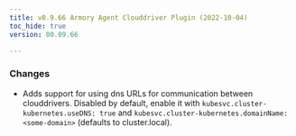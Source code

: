 ```yaml
---
title: v0.9.66 Armory Agent Clouddriver Plugin (2022-10-04)
toc_hide: true
version: 00.09.66

---
```


### Changes
- Adds support for using dns URLs for communication between clouddrivers. Disabled by default, enable it with `kubesvc.cluster-kubernetes.useDNS: true` and `kubesvc.cluster-kubernetes.domainName: <some-domain>` (defaults to cluster.local).
